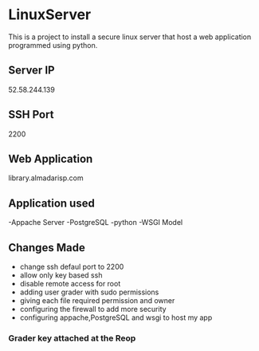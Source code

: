 # LinuxServer
This is a project to install a secure linux server that
host a web application programmed using python.
## Server IP
52.58.244.139
## SSH Port
2200
## Web Application
library.almadarisp.com
## Application used
-Appache Server
-PostgreSQL
-python
-WSGI Model
## Changes Made
- change ssh defaul port to 2200
- allow only key based ssh
- disable remote access for root
- adding user grader with sudo permissions
- giving each file required permission and owner
- configuring the firewall to add more security
- configuring appache,PostgreSQL and wsgi to host my app
### Grader key attached at the Reop
